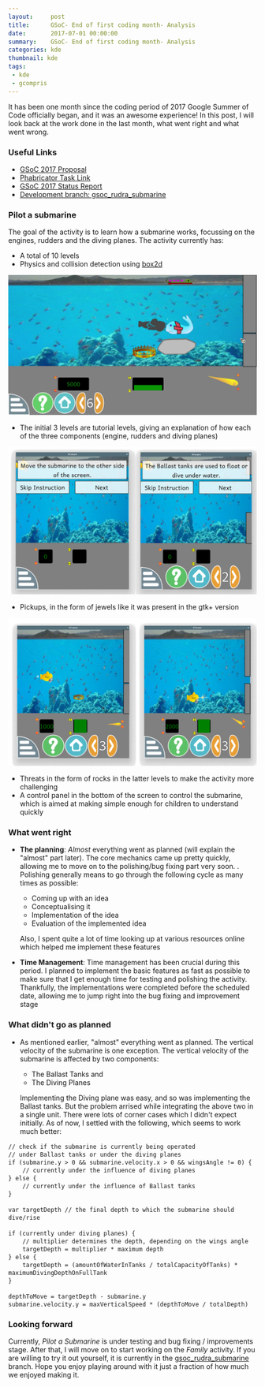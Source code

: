 ```yaml
---
layout:     post
title:      GSoC- End of first coding month- Analysis
date:       2017-07-01 00:00:00
summary:    GSoC- End of first coding month- Analysis
categories: kde
thumbnail: kde
tags:
 - kde
 - gcompris
---
```


It has been one month since the coding period of 2017 Google Summer of Code officially began, and it was an awesome experience! In this post, I will look back at the work done in the last month, what went right and what went wrong.

### Useful Links

* [GSoC 2017 Proposal](http://rudranilbasu.me/docs/gsoc_2017_proposal.pdf)
* [Phabricator Task Link](https://phabricator.kde.org/T1529)
* [GSoC 2017 Status Report](https://community.kde.org/GSoC/2017/StatusReports/RudraNilBasu)
* [Development branch: gsoc_rudra_submarine](https://cgit.kde.org/gcompris.git/log/?h=gsoc_rudra_submarine)

### Pilot a submarine

The goal of the activity is to learn how a submarine works, focussing on the engines, rudders and the diving planes. The activity currently has:
* A total of 10 levels
* Physics and collision detection using [box2d](http://box2d.org/)

![collision](https://raw.githubusercontent.com/RudraNilBasu/blog/gh-pages/images/gsoc/submarine/scr_4.png)

* The initial 3 levels are tutorial levels, giving an explanation of how each of the three components (engine, rudders and diving planes)

![tutorial](https://raw.githubusercontent.com/RudraNilBasu/blog/gh-pages/images/gsoc/submarine/submarine_tutorials.png)

* Pickups, in the form of jewels like it was present in the gtk+ version

![pickups](https://raw.githubusercontent.com/RudraNilBasu/blog/gh-pages/images/gsoc/submarine/submarine_pickups.png)

* Threats in the form of rocks in the latter levels to make the activity more challenging
* A control panel in the bottom of the screen to control the submarine, which is aimed at making simple enough for children to understand quickly

### What went right

* **The planning**: *Almost* everything went as planned (will explain the "almost" part later). The core mechanics came up pretty quickly, allowing me to move on to the polishing/bug fixing part very soon. . Polishing generally means to go through the following cycle as many times as possible:
  * Coming up with an idea
  * Conceptualising it
  * Implementation of the idea
  * Evaluation of the implemented idea

  Also, I spent quite a lot of time looking up at various resources online which helped me implement these features
* **Time Management**: Time management has been crucial during this period. I planned to implement the basic features as fast as possible to make sure that I get enough time for testing and polishing the activity. Thankfully, the implementations were completed before the scheduled date, allowing me to jump right into the bug fixing and improvement stage 

### What didn't go as planned

* As mentioned earlier, "almost" everything went as planned. The vertical velocity of the submarine is one exception. The vertical velocity of the submarine is affected by two components:
  - The Ballast Tanks and
  - The Diving Planes

  Implementing the Diving plane was easy, and so was implementing the Ballast tanks. But the problem arrised while integrating the above two in a single unit. There were lots of corner cases which I didn't expect initially. As of now, I settled with the following, which seems to work much better:

```
// check if the submarine is currently being operated
// under Ballast tanks or under the diving planes
if (submarine.y > 0 && submarine.velocity.x > 0 && wingsAngle != 0) {
	// currently under the influence of diving planes
} else {
	// currently under the influence of Ballast tanks
}

var targetDepth // the final depth to which the submarine should dive/rise

if (currently under diving planes) {
	// multiplier determines the depth, depending on the wings angle
	targetDepth = multiplier * maximum depth
} else {
	targetDepth = (amountOfWaterInTanks / totalCapacityOfTanks) * maximumDivingDepthOnFullTank
}

depthToMove = targetDepth - submarine.y
submarine.velocity.y = maxVerticalSpeed * (depthToMove / totalDepth)
```

### Looking forward

Currently, *Pilot a Submarine* is under testing and bug fixing / improvements stage. After that, I will move on to start working on the *Family* activity. If you are willing to try it out yourself, it is currently in the [gsoc_rudra_submarine](https://cgit.kde.org/gcompris.git/log/?h=gsoc_rudra_submarine) branch. Hope you enjoy playing around with it just a fraction of how much we enjoyed making it.
